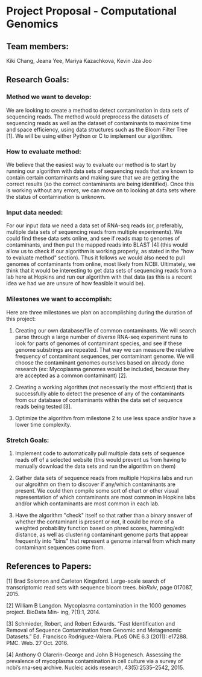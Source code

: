 # Project Proposal - Computational Genomics 
## Team members: 
Kiki Chang, Jeana Yee, Mariya Kazachkova, Kevin Jza Joo 

## Research Goals:

### Method we want to develop:
We are looking to create a method to detect contamination in data sets of sequencing reads. The method would preprocess the datasets of sequencing reads as well as the dataset of contaminants to maximize time and space efficiency, using data structures such as the Bloom Filter Tree [1]. We will be using either Python or C to implement our algorithm.  

### How to evaluate method:
We believe that the easiest way to evaluate our method is to start by running our algorithm with data sets of sequencing reads that are known to contain certain contaminants and making sure that we are getting the correct results (so the correct contaminants are being identified). Once this is working without any errors, we can move on to looking at data sets where the status of contamination is unknown.  

### Input data needed: 
For our input data we need a data set of RNA-seq reads (or, preferably, multiple data sets of sequencing reads from multiple experiments). We could find these data sets online, and see if reads map to genomes of contaminants, and then put the mapped reads into BLAST [4] (this would allow us to check if our algorithm is working properly, as stated in the "how to evaluate method" section). Thus it follows we would also need to pull genomes of contaminants from online, most likely from NCBI. Ultimately, we think that it would be interesting to get data sets of sequencing reads from a lab here at Hopkins and run our algorithm with that data (as this is a recent idea we had we are unsure of how feasible it would be).  

### Milestones we want to accomplish: 
Here are three milestones we plan on accomplishing during the duration of this project: 

1. Creating our own database/file of common contaminants. We will search parse through a large number of diverse RNA-seq experiment runs to look for parts of genomes of contaminant species, and see if these genome substrings are repeated. That way we can measure the relative frequency of contaminant sequences, per contaminant genome. We will choose the contaminant genomes ourselves based on already done research (ex: Mycoplasma genomes would be included, because they are accepted as a common contaminant) [2].

2. Creating a working algorithm (not necessarily the most efficient) that is successfully able to detect the presence of any of the contaminants from our database of contaminants within the data set of sequence reads being tested [3].

3. Optimize the algorithm from milestone 2 to use less space and/or have a lower time complexity.

### Stretch Goals:

1. Implement code to automatically pull multiple data sets of sequence reads off of a selected website (this would prevent us from having to manually download the data sets and run the algorithm on them)

2. Gather data sets of sequence reads from multiple Hopkins labs and run our algroithm on them to discover if any/which contaminants are present. We could then compile some sort of chart or other visual representation of which contaminants are most common in Hopkins labs and/or which contaminants are most common in each lab.

3. Have the algorithm "check" itself so that rather than a binary answer of whether the contaminant is present or not, it could be more of a weighted probability function based on phred scores, hamming/edit distance, as well as clustering contaminant genome parts that appear frequently into "bins" that represent a genome interval from which many contaminant sequences come from.

## References to Papers: 
[1] Brad Solomon and Carleton Kingsford. Large-scale search of transcriptomic read sets with sequence bloom trees. *bioRxiv*, page 017087, 2015.

[2] William B Langdon. Mycoplasma contamination in the 1000 genomes project. BioData Min- ing, 7(1):1, 2014.  

[3] Schmieder, Robert, and Robert Edwards. “Fast Identification and Removal of Sequence Contamination from Genomic and Metagenomic Datasets.” Ed. Francisco Rodriguez-Valera. PLoS ONE 6.3 (2011): e17288. PMC. Web. 27 Oct. 2016.

[4] Anthony O Olarerin-George and John B Hogenesch. Assessing the prevalence of mycoplasma contamination in cell culture via a survey of ncbi’s rna-seq archive. Nucleic acids research, 43(5):2535–2542, 2015. 


